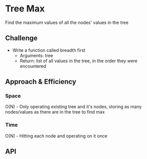 # Tree Max
<!-- Short summary or background information -->
Find the maximum values of all the nodes' values in the tree

## Challenge
<!-- Description of the challenge -->
- Write a function called breadth first
  - Arguments: tree
  - Return: list of all values in the tree, in the order they were encountered

## Approach & Efficiency
<!-- What approach did you take? Why? What is the Big O space/time for this approach? -->
### Space
O(N) - Only operating existing tree and it's nodes, storing as many nodes/values as there are in the tree to find max
### Time
O(N) - Hitting each node and operating on it once

## API
<!-- Description of each method publicly available to your Stack and Queue-->